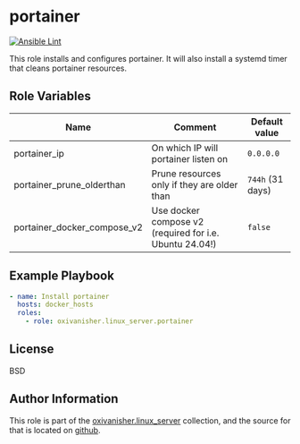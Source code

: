 portainer
=========
[![Ansible Lint](https://github.com/oxivanisher/role-portainer/actions/workflows/ansible-lint.yml/badge.svg)](https://github.com/oxivanisher/role-portainer/actions/workflows/ansible-lint.yml)

This role installs and configures portainer.
It will also install a systemd timer that cleans portainer resources.

Role Variables
--------------

| Name                        | Comment                                                 | Default value    |
|-----------------------------|---------------------------------------------------------|------------------|
| portainer_ip                | On which IP will portainer listen on                    | `0.0.0.0`        |
| portainer_prune_olderthan   | Prune resources only if they are older than             | `744h` (31 days) |
| portainer_docker_compose_v2 | Use docker compose v2 (required for i.e. Ubuntu 24.04!) | `false`          |

Example Playbook
----------------
```yaml
- name: Install portainer
  hosts: docker_hosts
  roles:
    - role: oxivanisher.linux_server.portainer
```

License
-------

BSD

Author Information
------------------

This role is part of the [oxivanisher.linux_server](https://galaxy.ansible.com/ui/repo/published/oxivanisher/linux_server/) collection, and the source for that is located on [github](https://github.com/oxivanisher/collection-linux_server).
